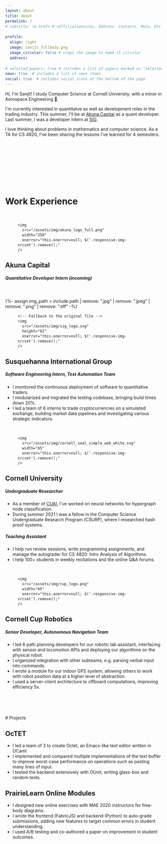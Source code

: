 ```yaml
---
layout: about
title: about
permalink: /
# subtitle: <a href='#'>Affiliations</a>. Address. Contacts. Moto. Etc.

profile:
  align: right
  image: sanjit_fullbody.png
  image_circular: false # crops the image to make it circular
  address:

# selected_papers: true # includes a list of papers marked as "selected={true}"
news: true  # includes a list of news items
social: true  # includes social icons at the bottom of the page
---
```


Hi, I'm Sanjit! I study Computer Science at Cornell University, with a minor in Aerospace Engineering 🚀.

I'm currently interested in quantitatve as well as development roles in the trading industry. This summer, I'll be at [Akuna Capital](https://akunacapital.com/) as a quant developer. Last summer, I was a developer intern at [SIG](https://sig.com).

I love thinking about problems in mathematics and computer science. As a TA for CS 4820, I've been sharing the lessons I've learned for 4 semesters.

<br>
<br>
<br>
<br>
<br>
<br>
<br>
<br>

# Work Experience
<br>


<div class="float-right">

<figure>

  <picture>

    <img 
      src="/assets/img/akuna_logo_full.png"
      width="250"
      onerror="this.onerror=null; $('.responsive-img-srcset').remove();"
    />

  </picture>

</figure>

</div>

## Akuna Capital
##### Quantitative Developer Intern (incoming)

<br>

<br>


<div class="profile float-right">
    {%- assign img_path = include.path | remove: ".jpg" | remove: ".jpeg" | remove: ".png" | remove: ".tiff" -%}

<figure>

  <picture>

    <!-- Fallback to the original file -->
    <img 
      src="/assets/img/sig_logo.svg"
      height="62"
      onerror="this.onerror=null; $('.responsive-img-srcset').remove();"
    />

  </picture>

</figure>

</div>

## Susquehanna International Group
##### Software Engineering Intern, Test Automation Team
* I monitored the continuous deployment of software to quantitative traders.
* I modularized and migrated the testing codebase, bringing build times down 20%.
* I led a team of 6 interns to trade cryptocurrencies on a simulated exchange, building market data pipelines and investigating various strategic indicators.

<br>

<div class="float-right">

<figure>

  <picture>

    <img 
      src="/assets/img/cornell_seal_simple_web_white.svg"
      width="65"
      onerror="this.onerror=null; $('.responsive-img-srcset').remove();"
    />

  </picture>

</figure>

</div>

## Cornell University
##### Undergraduate Researcher
* As a member of [CUAI](https://cuai.github.io/), I've worked on neural networks for hypergraph node classification.
* During summer 2021 I was a fellow in the Computer Science Undergraduate Research Program (CSURP), where I researched hash proof systems.

##### Teaching Assistant
* I help run review sessions, write programming assignments, and manage the autograder for CS 4820: Intro Analysis of Algorithms.
* I help 100+ students in weekly recitations and the online Q\&A forums.


<br>

<div class="float-right">

<figure>

  <picture>

    <img 
      src="/assets/img/cup_logo.png"
      width="65"
      onerror="this.onerror=null; $('.responsive-img-srcset').remove();"
    />

  </picture>

</figure>
</div>

## Cornell Cup Robotics <a href="https://github.com/cornell-cup/C1C0_path_planning"><i class="fab fa-github"></i></a>
##### Senior Developer, Autonomous Navigation Team
* I led 6 path planning developers for our robotic lab assistant, interfacing with sensor and locomotion APIs and deploying our algorithms on the physical robot.
* I organized integration with other subteams, e.g. parsing verbal input into commands.
* I wrote a module for our indoor GPS system, allowing others to work with robot position data at a higher level of abstraction.
* I used a server-client architecture to offboard computations, improving efficiency 5x.


<br>
<br>
<br>
<br>
# Projects
<br>


## OcTET <a href="https://github.com/SanjitBasker/octet-public"><i class="fab fa-github"></i></a>
* I led a team of 3 to create Octet, an Emacs-like text editor written in OCaml.
* I implemented and compared multiple implementations of the text buffer to improve worst-case performance on operations such as pasting many lines of input.
* I tested the backend extensively with OUnit, writing glass-box and random tests.


## PrairieLearn Online Modules <a href="https://github.com/PrairieLearn/PrairieLearn/pull/4466"><i class="fab fa-github"></i></a>
* I designed new online exercises with MAE 2020 instructors for free-body diagrams.
* I wrote the frontend (FabricJS) and backend (Python) to auto-grade submissions, adding new features to target common errors in student understanding.
* I used A/B testing and co-authored a paper on improvement in student outcomes.
<br>
<br>
<br>
<br>